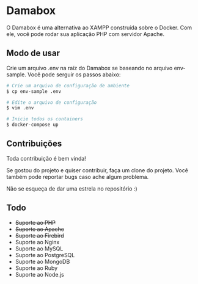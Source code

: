 # Damabox

O Damabox é uma alternativa ao XAMPP construída sobre o Docker. Com ele, você pode rodar sua aplicação PHP com servidor Apache.

## Modo de usar

Crie um arquivo .env na raíz do Damabox se baseando no arquivo env-sample. Você pode serguir os passos abaixo:

``` bash
# Crie um arquivo de configuração de ambiente
$ cp env-sample .env

# Edite o arquivo de configuração
$ vim .env

# Inicie todos os containers
$ docker-compose up
```

## Contribuições

Toda contribuição é bem vinda!

Se gostou do projeto e quiser contribuir, faça um clone do projeto. Você também pode reportar bugs caso ache algum problema.

Não se esqueça de dar uma estrela no repositório :)

## Todo

- ~~Suporte ao PHP~~
- ~~Suporte ao Apache~~
- ~~Suporte ao Firebird~~
- Suporte ao Nginx
- Suporte ao MySQL
- Suporte ao PostgreSQL
- Suporte ao MongoDB
- Suporte ao Ruby
- Suporte ao Node.js
